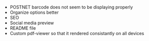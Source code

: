 - POSTNET barcode does not seem to be displaying properly
- Organize options better
- SEO
- Social media preview
- README file
- Custom pdf-viewer so that it rendered consistantly on all devices
